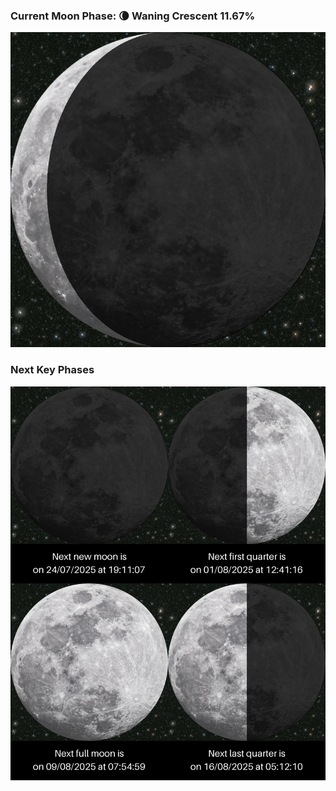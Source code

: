 ### Current Moon Phase: 🌘 Waning Crescent 11.67%
![Moon Phase](moonphase.png)
### Next Key Phases
![Gallery](gallery.png)